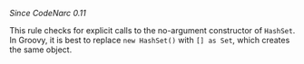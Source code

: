 *Since CodeNarc 0.11*

This rule checks for explicit calls to the no-argument constructor of
`HashSet`. In Groovy, it is best to replace `new HashSet()` with `[] as
Set`, which creates the same object.
